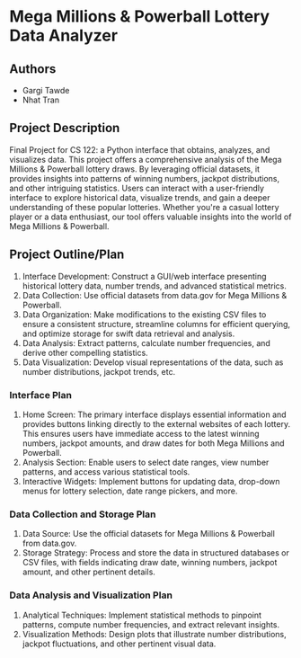 # Mega Millions & Powerball Lottery Data Analyzer
## Authors
- Gargi Tawde
- Nhat Tran
## Project Description
Final Project for CS 122: a Python interface that obtains, analyzes, and visualizes data.
This project offers a comprehensive analysis of the Mega Millions & Powerball lottery draws. By leveraging official datasets, it provides insights into patterns of winning numbers, jackpot distributions, and other intriguing statistics. Users can interact with a user-friendly interface to explore historical data, visualize trends, and gain a deeper understanding of these popular lotteries. Whether you're a casual lottery player or a data enthusiast, our tool offers valuable insights into the world of Mega Millions & Powerball.
## Project Outline/Plan
1. Interface Development: Construct a GUI/web interface presenting historical lottery data, number trends, and advanced statistical metrics.
2. Data Collection: Use official datasets from data.gov for Mega Millions & Powerball.
3. Data Organization: Make modifications to the existing CSV files to ensure a consistent structure, streamline columns for efficient querying, and optimize storage for swift data retrieval and analysis.
4. Data Analysis: Extract patterns, calculate number frequencies, and derive other compelling statistics.
5. Data Visualization: Develop visual representations of the data, such as number distributions, jackpot trends, etc.
### Interface Plan
1. Home Screen: The primary interface displays essential information and provides buttons linking directly to the external websites of each lottery. This ensures users have immediate access to the latest winning numbers, jackpot amounts, and draw dates for both Mega Millions and Powerball.
2. Analysis Section: Enable users to select date ranges, view number patterns, and access various statistical tools.
3. Interactive Widgets: Implement buttons for updating data, drop-down menus for lottery selection, date range pickers, and more.
### Data Collection and Storage Plan
1. Data Source: Use the official datasets for Mega Millions & Powerball from data.gov.
2. Storage Strategy: Process and store the data in structured databases or CSV files, with fields indicating draw date, winning numbers, jackpot amount, and other pertinent details.
### Data Analysis and Visualization Plan
1. Analytical Techniques: Implement statistical methods to pinpoint patterns, compute number frequencies, and extract relevant insights.
2. Visualization Methods: Design plots that illustrate number distributions, jackpot fluctuations, and other pertinent visual data.

